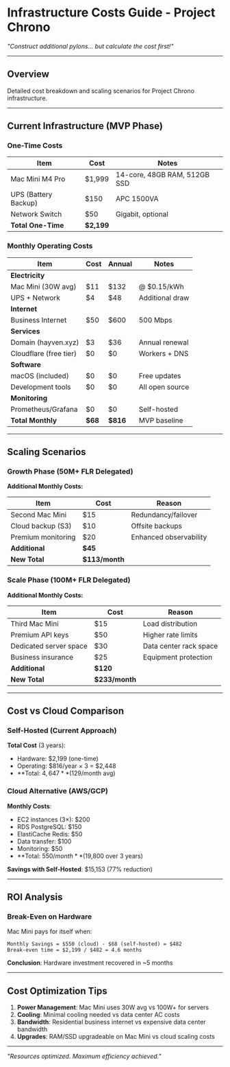# Infrastructure Costs Guide - Project Chrono

_"Construct additional pylons... but calculate the cost first!"_

---

## Overview

Detailed cost breakdown and scaling scenarios for Project Chrono infrastructure.

---

## Current Infrastructure (MVP Phase)

### One-Time Costs

| Item                 | Cost       | Notes                        |
| -------------------- | ---------- | ---------------------------- |
| Mac Mini M4 Pro      | $1,999     | 14-core, 48GB RAM, 512GB SSD |
| UPS (Battery Backup) | $150       | APC 1500VA                   |
| Network Switch       | $50        | Gigabit, optional            |
| **Total One-Time**   | **$2,199** |                              |

### Monthly Operating Costs

| Item                   | Cost    | Annual   | Notes           |
| ---------------------- | ------- | -------- | --------------- |
| **Electricity**        |         |          |                 |
| Mac Mini (30W avg)     | $11     | $132     | @ $0.15/kWh     |
| UPS + Network          | $4      | $48      | Additional draw |
| **Internet**           |         |          |                 |
| Business Internet      | $50     | $600     | 500 Mbps        |
| **Services**           |         |          |                 |
| Domain (hayven.xyz)    | $3      | $36      | Annual renewal  |
| Cloudflare (free tier) | $0      | $0       | Workers + DNS   |
| **Software**           |         |          |                 |
| macOS (included)       | $0      | $0       | Free updates    |
| Development tools      | $0      | $0       | All open source |
| **Monitoring**         |         |          |                 |
| Prometheus/Grafana     | $0      | $0       | Self-hosted     |
| **Total Monthly**      | **$68** | **$816** | MVP baseline    |

---

## Scaling Scenarios

### Growth Phase (50M+ FLR Delegated)

**Additional Monthly Costs:**

| Item               | Cost           | Reason                 |
| ------------------ | -------------- | ---------------------- |
| Second Mac Mini    | $15            | Redundancy/failover    |
| Cloud backup (S3)  | $10            | Offsite backups        |
| Premium monitoring | $20            | Enhanced observability |
| **Additional**     | **$45**        |                        |
| **New Total**      | **$113/month** |                        |

### Scale Phase (100M+ FLR Delegated)

**Additional Monthly Costs:**

| Item                   | Cost           | Reason                 |
| ---------------------- | -------------- | ---------------------- |
| Third Mac Mini         | $15            | Load distribution      |
| Premium API keys       | $50            | Higher rate limits     |
| Dedicated server space | $30            | Data center rack space |
| Business insurance     | $25            | Equipment protection   |
| **Additional**         | **$120**       |                        |
| **New Total**          | **$233/month** |                        |

---

## Cost vs Cloud Comparison

### Self-Hosted (Current Approach)

**Total Cost** (3 years):

- Hardware: $2,199 (one-time)
- Operating: $816/year × 3 = $2,448
- **Total: $4,647** ($129/month avg)

### Cloud Alternative (AWS/GCP)

**Monthly Costs**:

- EC2 instances (3×): $200
- RDS PostgreSQL: $150
- ElastiCache Redis: $50
- Data transfer: $100
- Monitoring: $50
- **Total: $550/month** ($19,800 over 3 years)

**Savings with Self-Hosted**: $15,153 (77% reduction)

---

## ROI Analysis

### Break-Even on Hardware

Mac Mini pays for itself when:

```
Monthly Savings = $550 (cloud) - $68 (self-hosted) = $482
Break-even time = $2,199 / $482 = 4.6 months
```

**Conclusion**: Hardware investment recovered in ~5 months

---

## Cost Optimization Tips

1. **Power Management**: Mac Mini uses 30W avg vs 100W+ for servers
2. **Cooling**: Minimal cooling needed vs data center AC costs
3. **Bandwidth**: Residential business internet vs expensive data center bandwidth
4. **Upgrades**: RAM/SSD upgradeable on Mac Mini vs cloud scaling costs

---

_"Resources optimized. Maximum efficiency achieved."_
